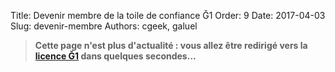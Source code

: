 Title: Devenir membre de la toile de confiance Ğ1
Order: 9
Date: 2017-04-03
Slug: devenir-membre
Authors: cgeek, galuel

> **Cette page n'est plus d'actualité : vous allez être redirigé vers la [licence Ğ1](/wiki/licence-g1) dans quelques secondes...**

<meta http-equiv="refresh" content="5; URL=/wiki/licence-g1">
